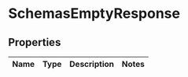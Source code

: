 # SchemasEmptyResponse

## Properties
Name | Type | Description | Notes
------------ | ------------- | ------------- | -------------
